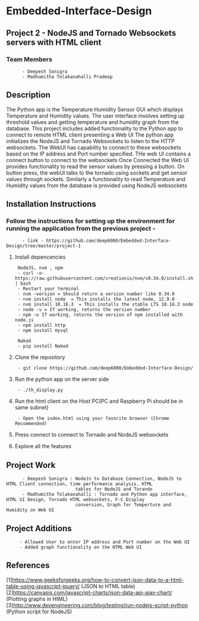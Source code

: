 # Embedded-Interface-Design

## Project 2 - NodeJS and Tornado Websockets servers with HTML client

### Team Members
          - Deepesh Sonigra
          - Madhumitha Tolakanahalli Pradeep

## Description
   The Python app is the Temperature Humidity Sensor GUI which displays Temperature and Humidity values.
   The user interface involves setting up threshold values and getting temperature and humidity graph from the database.
   This project includes added functionality to the Python app to connect to remote HTML client presenting a Web UI
   The python app initializes the NodeJS and Tornado Websockets to listen to the HTTP websockets.
   The WebUI has capability to connect to these websockets based on the IP address and Port number specified.
   THe web UI contains a connect button to connect to the websockets 
   Once Connected the Web UI provides functionality to read the sensor values by pressing a button.
   On button press, the webUI talks to the tornado using sockets and get sensor values through sockets.
   Similarly a functionality to read Temperature and Humidity values from the database is provided using NodeJS websockets
   

          
## Installation Instructions 
### Follow the instructions for setting up the environment for running the application from the previous project -
          
          - link - https://github.com/deep6000/Embedded-Interface-Design/tree/master/project-1
  
  
  1) Install depencencies
          
          NodeJS, nvm , npm
          - curl -o- https://raw.githubusercontent.com/creationix/nvm/v0.34.0/install.sh | bash
          - Restart your terminal
          - nvm –version = Should return a version number like 0.34.0
          - nvm install node  = This installs the latest node, 12.9.0
          - nvm install 10.16.3  = This installs the stable LTS 10.16.3 node
          - node -v = If working, returns the version number
          - npm –v If working, returns the version of npm installed with node.js
          - npm install http
          - npm install mysql
          
          Naked
          - pip install Naked

  2) Clone the repository

          - git clone https://github.com/deep6000/Embedded-Interface-Design/
          
         
  3) Run the python app on the server side
  
          - ./th_display.py
          
  4) Run the html client on the Host PC(PC and Raspberry Pi should be in same subnet)
          
          - Open the index.html using your favorite browser (Chrome Recommended)
          
  5) Press connect to connect to Tornado and NodeJS websockets
          
  6) Explore all the features
  
 
 ## Project Work
          - Deepesh Sonigra : NodeJs to Database Connection, NodeJS to HTML Client connection, time performance analysis, HTML
                              tables for NodeJS and Torando
          - Madhumitha Tolakanahalli : Tornado and Python app interface, HTML UI Design, Tornado HTML websockets, F-C Display 
                              conversion, Graph for Temperture and Humidity on Web UI
          
 ## Project Additions
 
         - Allowed User to enter IP address and Port number on the Web UI
         - Added graph functionality on the HTML Web UI
        
 ## References
[1]https://www.geeksforgeeks.org/how-to-convert-json-data-to-a-html-table-using-javascript-jquery/ (JSON to HTML table)
[2]https://canvasjs.com/javascript-charts/json-data-api-ajax-chart/  (Plotting graphs in HtML)
[3]http://www.devengineering.com/blog/testing/run-nodejs-script-python (Python script for NodeJS)
